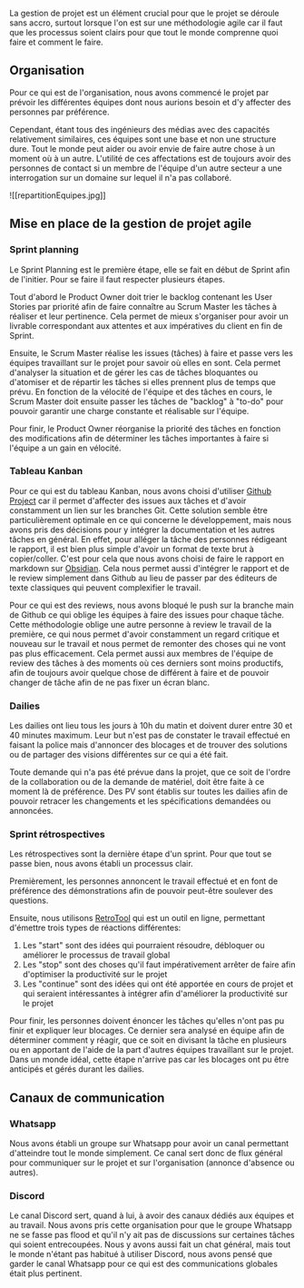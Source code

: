 La gestion de projet est un élément crucial pour que le projet se déroule sans accro, surtout lorsque l'on est sur une méthodologie agile car il faut que les processus soient clairs pour que tout le monde comprenne quoi faire et comment le faire.
## Organisation
Pour ce qui est de l'organisation, nous avons commencé le projet par prévoir les différentes équipes dont nous aurions besoin et d'y affecter des personnes par préférence.

Cependant, étant tous des ingénieurs des médias avec des capacités relativement similaires, ces équipes sont une base et non une structure dure. Tout le monde peut aider ou avoir envie de faire autre chose à un moment où à un autre. L'utilité de ces affectations est de toujours avoir des personnes de contact si un membre de l'équipe d'un autre secteur a une interrogation sur un domaine sur lequel il n'a pas collaboré.

![[repartitionEquipes.jpg]]
## Mise en place de la gestion de projet agile
### Sprint planning
Le Sprint Planning est le première étape, elle se fait en début de Sprint afin de l'initier. Pour se faire il faut respecter plusieurs étapes.

Tout d'abord le Product Owner doit trier le backlog contenant les User Stories par priorité afin de faire connaître au Scrum Master les tâches à réaliser et leur pertinence. Cela permet de mieux s'organiser pour avoir un livrable correspondant aux attentes et aux impératives du client en fin de Sprint.

Ensuite, le Scrum Master réalise les issues (tâches) à faire et passe vers les équipes travaillant sur le projet pour savoir où elles en sont. Cela permet d'analyser la situation et de gérer les cas de tâches bloquantes ou d'atomiser et de répartir les tâches si elles prennent plus de temps que prévu.
En fonction de la vélocité de l'équipe et des tâches en cours, le Scrum Master doit ensuite passer les tâches de "backlog" à "to-do" pour pouvoir garantir une charge constante et réalisable sur l'équipe.

Pour finir, le Product Owner réorganise la priorité des tâches en fonction des modifications afin de déterminer les tâches importantes à faire si l'équipe a un gain en vélocité.
### Tableau Kanban
Pour ce qui est du tableau Kanban, nous avons choisi d'utiliser [Github Project](https://docs.github.com/fr/issues/planning-and-tracking-with-projects/learning-about-projects/about-projects) car il permet d'affecter des issues aux tâches et d'avoir constamment un lien sur les branches Git. Cette solution semble être particulièrement optimale en ce qui concerne le développement, mais nous avons pris des décisions pour y intégrer la documentation et les autres tâches en général.
En effet, pour alléger la tâche des personnes rédigeant le rapport, il est bien plus simple d'avoir un format de texte brut à copier/coller. C'est pour cela que nous avons choisi de faire le rapport en markdown sur [Obsidian](https://obsidian.md/). Cela nous permet aussi d'intégrer le rapport et de le review simplement dans Github au lieu de passer par des éditeurs de texte classiques qui peuvent complexifier le travail.

Pour ce qui est des reviews, nous avons bloqué le push sur la branche main de Github ce qui oblige les équipes à faire des issues pour chaque tâche. Cette méthodologie oblige une autre personne à review le travail de la première, ce qui nous permet d'avoir constamment un regard critique et nouveau sur le travail et nous permet de remonter des choses qui ne vont pas plus efficacement.
Cela permet aussi aux membres de l'équipe de review des tâches à des moments où ces derniers sont moins productifs, afin de toujours avoir quelque chose de différent à faire et de pouvoir changer de tâche afin de ne pas fixer un écran blanc.
### Dailies
Les dailies ont lieu tous les jours à 10h du matin et doivent durer entre 30 et 40 minutes maximum. Leur but n'est pas de constater le travail effectué en faisant la police mais d'annoncer des blocages et de trouver des solutions ou de partager des visions différentes sur ce qui a été fait.

Toute demande qui n'a pas été prévue dans la projet, que ce soit de l'ordre de la collaboration ou de la demande de matériel, doit être faite à ce moment là de préférence.
Des PV sont établis sur toutes les dailies afin de pouvoir retracer les changements et les spécifications demandées ou annoncées.
### Sprint rétrospectives
Les rétrospectives sont la dernière étape d'un sprint. Pour que tout se passe bien, nous avons établi un processus clair.

Premièrement, les personnes annoncent le travail effectué et en font de préférence des démonstrations afin de pouvoir peut-être soulever des questions.

Ensuite, nous utilisons [RetroTool](https://retrotool.io/) qui est un outil en ligne, permettant d'émettre trois types de réactions différentes:
1. Les "start" sont des idées qui pourraient résoudre, débloquer ou améliorer le processus de travail global
2. Les "stop" sont des choses qu'il faut impérativement arrêter de faire afin d'optimiser la productivité sur le projet
3. Les "continue" sont des idées qui ont été apportée en cours de projet et qui seraient intéressantes à intégrer afin d'améliorer la productivité sur le projet

Pour finir, les personnes doivent énoncer les tâches qu'elles n'ont pas pu finir et expliquer leur blocages. Ce dernier sera analysé en équipe afin de déterminer comment y réagir, que ce soit en divisant la tâche en plusieurs ou en apportant de l'aide de la part d'autres équipes travaillant sur le projet. Dans un monde idéal, cette étape n'arrive pas car les blocages ont pu être anticipés et gérés durant les dailies.
## Canaux de communication
### Whatsapp
Nous avons établi un groupe sur Whatsapp pour avoir un canal permettant d'atteindre tout le monde simplement. Ce canal sert donc de flux général pour communiquer sur le projet et sur l'organisation (annonce d'absence ou autres).
### Discord
Le canal Discord sert, quand à lui, à avoir des canaux dédiés aux équipes et au travail. Nous avons pris cette organisation pour que le groupe Whatsapp ne se fasse pas flood et qu'il n'y ait pas de discussions sur certaines tâches qui soient entrecoupées. Nous y avons aussi fait un chat général, mais tout le monde n'étant pas habitué à utiliser Discord, nous avons pensé que garder le canal Whatsapp pour ce qui est des communications globales était plus pertinent.